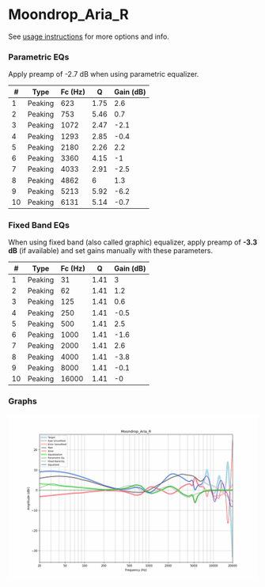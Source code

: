 # Moondrop_Aria_R
See [usage instructions](https://github.com/jaakkopasanen/AutoEq#usage) for more options and info.

### Parametric EQs
Apply preamp of -2.7 dB when using parametric equalizer.

|   # | Type    |   Fc (Hz) |    Q |   Gain (dB) |
|-----|---------|-----------|------|-------------|
|   1 | Peaking |       623 | 1.75 |         2.6 |
|   2 | Peaking |       753 | 5.46 |         0.7 |
|   3 | Peaking |      1072 | 2.47 |        -2.1 |
|   4 | Peaking |      1293 | 2.85 |        -0.4 |
|   5 | Peaking |      2180 | 2.26 |         2.2 |
|   6 | Peaking |      3360 | 4.15 |        -1   |
|   7 | Peaking |      4033 | 2.91 |        -2.5 |
|   8 | Peaking |      4862 | 6    |         1.3 |
|   9 | Peaking |      5213 | 5.92 |        -6.2 |
|  10 | Peaking |      6131 | 5.14 |        -0.7 |

### Fixed Band EQs
When using fixed band (also called graphic) equalizer, apply preamp of **-3.3 dB** (if available) and set gains manually with these parameters.

|   # | Type    |   Fc (Hz) |    Q |   Gain (dB) |
|-----|---------|-----------|------|-------------|
|   1 | Peaking |        31 | 1.41 |         3   |
|   2 | Peaking |        62 | 1.41 |         1.2 |
|   3 | Peaking |       125 | 1.41 |         0.6 |
|   4 | Peaking |       250 | 1.41 |        -0.5 |
|   5 | Peaking |       500 | 1.41 |         2.5 |
|   6 | Peaking |      1000 | 1.41 |        -1.6 |
|   7 | Peaking |      2000 | 1.41 |         2.6 |
|   8 | Peaking |      4000 | 1.41 |        -3.8 |
|   9 | Peaking |      8000 | 1.41 |        -0.1 |
|  10 | Peaking |     16000 | 1.41 |        -0   |

### Graphs
![](./Moondrop_Aria_R.png)
